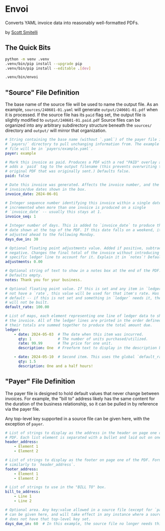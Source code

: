 Envoi
=====

Converts YAML invoice data into reasonably well-formatted PDFs.

by [Scott Smitelli](mailto:scott@smitelli.com)

The Quick Bits
--------------

```bash
python -m venv .venv
.venv/bin/pip install --upgrade pip
.venv/bin/pip install --editable .[dev]

.venv/bin/envoi
```

"Source" File Definition
------------------------

The base name of the source file will be used to name the output file. As an
example, `sources/240601-01.yaml` will generate `output/240601-01.pdf` when
it is processed. If the source file has its `paid` flag set, the output file
is slightly modified to `output/240601-01.paid.pdf` Source files can be
organized into any arbitrary subdirectory structure beneath the `sources/`
directory and `output/` will mirror that organization.

```yaml
# String containing the base name (without `.yaml`) of the payer file in the
# `payers/` directory to pull unchanging information from. The example payer
# file will be in `payers/example.yaml`.
payer: example

# Mark this invoice as paid. Produces a PDF with a red "PAID" overlay and
# adds a `paid` tag to the output filename (this prevents overwriting the
# original PDF that was originally sent.) Defaults false.
paid: false

# Date this invoice was generated. Affects the invoice number, and the
# invoice/due dates shown in the box.
invoice_date: 2024-06-01

# Integer sequence number identifying this invoice within a single date. Only
# incremented when more than one invoice is produced on a single
# `invoice_date` -- usually this stays at 1.
invoice_seq: 1

# Integer number of days. This is added to `invoice_date` to produce the due
# date shown at the top of the PDF. If this date falls on a weekend, it is
# adjusted ahead to the following Monday.
days_due_in: 30

# Optional floating point adjustments value. Added if positive, subtracted if
# negative. Changes the final total of the invoice without introducing a
# specific ledger line to account for it. Explain it in `notes`! Defaults 0.
adjustments: 0.00

# Optional string of text to show in a notes box at the end of the PDF.
# Defaults empty.
notes: Thank you for your business.

# Optional floating point value. If this is set and any item in `ledger` does
# not have a `rate`, this value will be used for that item's rate. Has no
# default -- if this is not set and something in `ledger` needs it, the PDF
# will not be built.
default_rate: 100.00

# List of maps, each element representing one line of ledger data to show on
# the invoice. All of the ledger lines are printed in the order defined, and
# their totals are summed together to produce the total amount due.
ledger:
    - date: 2024-05-03  # The date when this item was incurred.
      qty: 1            # The number of units purchased/utilized.
      rate: 99.99       # The price for one unit.
      description: One  # Freeform text to display in the description box.

    - date: 2024-05-10  # Second item. This uses the global `default_rate`.
      qty: 1.5
      description: One and a half hours!
```

"Payer" File Definition
-----------------------

The payer file is designed to hold default values that never change between
invoices. For example, the "bill to" address likely has the same content for
the duration of the business relationship, so it can be pulled in by
reference via the payer file.

Any top-level key supported in a source file can be given here, with the
exception of `payer`.

```yaml
# List of strings to display as the address in the header on page one of the
# PDF. Each list element is separated with a bullet and laid out on one line.
header_address:
    - Element 1
    - Element 2

# List of strings to display as the footer on page one of the PDF. Formatted
# similarly to `header_address`.
footer_address:
    - Element 1
    - Element 2

# List of strings to use in the "BILL TO" box.
bill_to_address:
    - Line 1
    - Line 2

# Optional area. Any key:value allowed in a source file (except for `payer`)
# can be given here, and will take effect in any instance where a source file
# does not have that top-level key set.
days_due_in: 60  # In this example, the source file no longer needs this now.
```
